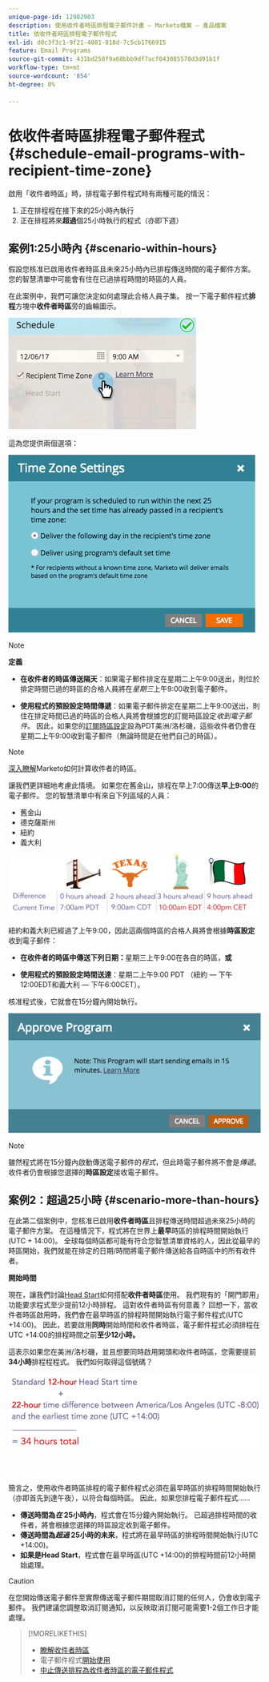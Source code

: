 ```yaml
---
unique-page-id: 12982903
description: 使用收件者時區排程電子郵件計畫 — Marketo檔案 — 產品檔案
title: 依收件者時區排程電子郵件程式
exl-id: d0c3f3c1-9f21-4081-818d-7c5cb1766915
feature: Email Programs
source-git-commit: 431bd258f9a68bbb9df7acf043085578d3d91b1f
workflow-type: tm+mt
source-wordcount: '854'
ht-degree: 0%

---
```


# 依收件者時區排程電子郵件程式 {#schedule-email-programs-with-recipient-time-zone}

啟用「收件者時區」時，排程電子郵件程式時有兩種可能的情況：

1. 正在排程程在接下來的25小時內執行&#x200B;**&#x200B;**
1. 正在排程將來&#x200B;**超過**&#x200B;個25小時執行的程式（亦即下週）

## 案例1:25小時內 {#scenario-within-hours}

假設您核准已啟用收件者時區且未來25小時內已排程傳送時間的電子郵件方案。 您的智慧清單中可能會有住在已過排程時間的時區的人員。

在此案例中，我們可讓您決定如何處理此合格人員子集。 按一下電子郵件程式&#x200B;**排程**&#x200B;方塊中&#x200B;**收件者時區**&#x200B;旁的齒輪圖示。

![](assets/image2017-12-5-10-3a46-3a42.png)

這為您提供兩個選項：

![](assets/image2017-12-5-10-3a31-3a28.png)

>[!NOTE]
>
>**定義**
>
>* **在收件者的時區傳送隔天**：如果電子郵件排定在星期二上午9:00送出，則位於排定時間已過的時區的合格人員將在&#x200B;*星期三*&#x200B;上午9:00收到電子郵件。
>
>* **使用程式的預設設定時間傳遞**：如果電子郵件排定在星期二上午9:00送出，則住在排定時間已過的時區的合格人員將會根據您的訂閱時區設定&#x200B;_收到電子郵件_。 因此，如果您的[訂閱時區設定](/help/marketo/product-docs/administration/settings/select-your-language-locale-and-time-zone.md)設為PDT美洲/洛杉磯，這些收件者仍會在星期二上午9:00收到電子郵件（無論時間是在他們自己的時區）。

>[!NOTE]
>
>[深入瞭解](/help/marketo/product-docs/email-marketing/email-programs/email-program-actions/scheduling-with-recipient-time-zone/understanding-recipient-time-zone.md#calculating-time-zone)Marketo如何計算收件者的時區。

讓我們更詳細地考慮此情境。 如果您在舊金山，排程在早上7:00傳送&#x200B;**早上9:00**&#x200B;的電子郵件。 您的智慧清單中有來自下列區域的人員：

* 舊金山
* 德克薩斯州
* 紐約
* 義大利

![](assets/image2017-12-6-10-3a52-3a41.png)

紐約和義大利已經過了上午9:00，因此這兩個時區的合格人員將會根據&#x200B;**時區設定**&#x200B;收到電子郵件：

* **在收件者的時區中傳送下列日期：**&#x200B;星期三上午9:00在各自的時區，**或**

* **使用程式的預設設定時間送達**：星期二上午9:00 PDT （紐約 — 下午12:00EDT和義大利 — 下午6:00CET）。

核准程式後，它就會在15分鐘內開始執行。

![](assets/screen-shot-2017-12-09-at-3.34.14-pm.png)

>[!NOTE]
>
>雖然程式將在15分鐘內啟動傳送電子郵件的&#x200B;_程式_，但此時電子郵件將不會是&#x200B;_傳遞_。 收件者仍會根據您選擇的&#x200B;**時區設定**&#x200B;接收電子郵件。

## 案例2：超過25小時 {#scenario-more-than-hours}

在此第二個案例中，您核准已啟用&#x200B;**收件者時區**&#x200B;且排程傳送時間超過未來25小時的電子郵件方案。 在這種情況下，程式將在世界上&#x200B;**最早**&#x200B;時區的排程時間開始執行(UTC + 14:00)。 全球每個時區都可能有符合您智慧清單資格的人，因此從最早的時區開始，我們就能在排定的日期/時間將電子郵件傳送給各自時區中的所有收件者。

**開始時間**

現在，讓我們討論[Head Start](/help/marketo/product-docs/email-marketing/email-programs/email-program-actions/head-start-for-email-programs.md)如何搭配&#x200B;**收件者時區**&#x200B;使用。 我們現有的「開門即用」功能要求程式至少提前12小時排程。 這對收件者時區有何意義？ 回想一下，當收件者時區啟用時，我們會在最早時區的排程時間開始執行電子郵件程式(UTC +14:00)。 因此，若要啟用&#x200B;**同時**&#x200B;開始時間和收件者時區，電子郵件程式必須排程在UTC +14:00的排程時間之前&#x200B;**至少12小時。**

這表示如果您在美洲/洛杉磯，並且想要同時啟用開頭和收件者時區，您需要提前&#x200B;**34小時**&#x200B;排程程程式。 我們如何取得這個號碼？

![](assets/image2017-12-5-13-3a11-3a38.png)

<br> 

簡言之，使用收件者時區排程的電子郵件程式必須在最早時區的排程時間開始執行（亦即首先到達午夜），以符合每個時區。 因此，如果您排程電子郵件程式……

* **傳送時間為&#x200B;_在_ 25小時內**，程式會在15分鐘內開始執行。 已超過排程時間的收件者，將會根據您選擇的時區設定收到電子郵件。
* **傳送時間為&#x200B;_超過_ 25小時的未來**，程式將在最早時區的排程時間開始執行(UTC +14:00)。
* **如果是Head Start**，程式會在最早時區(UTC +14:00)的排程時間前12小時開始處理。

>[!CAUTION]
>
>在您開始傳送電子郵件至實際傳送電子郵件期間取消訂閱的任何人，仍會收到電子郵件。 我們建議您調整取消訂閱通知，以反映取消訂閱可能需要1-2個工作日才能處理。

>[!MORELIKETHIS]
>
>* [瞭解收件者時區](/help/marketo/product-docs/email-marketing/email-programs/email-program-actions/scheduling-with-recipient-time-zone/understanding-recipient-time-zone.md)
>* 電子郵件程式[開始使用](/help/marketo/product-docs/email-marketing/email-programs/email-program-actions/head-start-for-email-programs.md)
>* [中止傳送排程為收件者時區的電子郵件程式](/help/marketo/product-docs/email-marketing/email-programs/email-program-actions/scheduling-with-recipient-time-zone/abort-delivery-of-email-programs-scheduled-with-recipient-time-zone.md)
